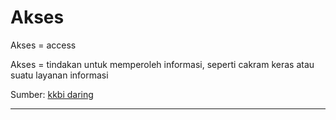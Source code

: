 # Akses

Akses = access

Akses =  tindakan untuk memperoleh informasi, seperti cakram keras atau suatu layanan informasi

Sumber: [kkbi daring](https://kbbi.kemdikbud.go.id/entri/akses)


---
